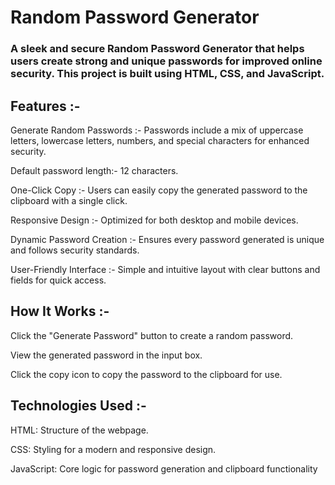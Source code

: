 # Random Password Generator

### A sleek and secure Random Password Generator that helps users create strong and unique passwords for improved online security. This project is built using HTML, CSS, and JavaScript.

## Features :- 

Generate Random Passwords :- Passwords include a mix of uppercase letters, lowercase letters, numbers, and special characters for enhanced security.

Default password length:- 12 characters.

One-Click Copy :- Users can easily copy the generated password to the clipboard with a single click.

Responsive Design :- Optimized for both desktop and mobile devices.

Dynamic Password Creation :- Ensures every password generated is unique and follows security standards.

User-Friendly Interface :- Simple and intuitive layout with clear buttons and fields for quick access.

## How It Works :-

Click the "Generate Password" button to create a random password.

View the generated password in the input box.

Click the copy icon to copy the password to the clipboard for use.

## Technologies Used :-

HTML: Structure of the webpage.

CSS: Styling for a modern and responsive design.

JavaScript: Core logic for password generation and clipboard functionality

